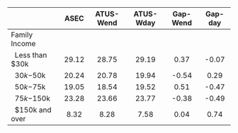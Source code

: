 
|                      |         ASEC |    ATUS-Wend |    ATUS-Wday |     Gap-Wend |      Gap-day |
| -------------------- | :----------: | :----------: | :----------: | :----------: | :----------: |
| Family Income        |              |              |              |              |              |
| &nbsp;&nbsp;Less than $30k |        29.12 |        28.75 |        29.19 |         0.37 |        -0.07 |
| &nbsp;&nbsp;$30k-$50k |        20.24 |        20.78 |        19.94 |        -0.54 |         0.29 |
| &nbsp;&nbsp;$50k-$75k |        19.05 |        18.54 |        19.52 |         0.51 |        -0.47 |
| &nbsp;&nbsp;$75k-$150k |        23.28 |        23.66 |        23.77 |        -0.38 |        -0.49 |
| &nbsp;&nbsp;$150k and over |         8.32 |         8.28 |         7.58 |         0.04 |         0.74 |

